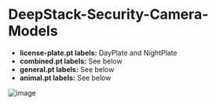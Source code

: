 # DeepStack-Security-Camera-Models

- **license-plate.pt labels:**
  DayPlate and NightPlate
- **combined.pt labels:**
See below
- **general.pt labels:**
See below
- **animal.pt labels:**
See below


![image](https://user-images.githubusercontent.com/36526272/146621482-3f4c27bf-51de-4b46-97ff-bf1b9f5c5e53.png)
